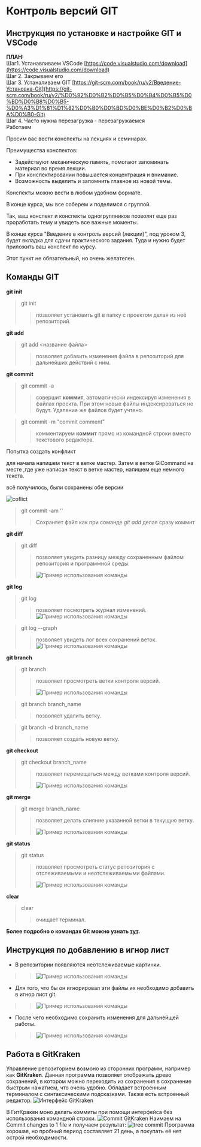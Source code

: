 # Контроль версий GIT

## Инструкция по установке и настройке GIT и VSCode

**ПЛАН:**  
 Шаг1. Устанавливаем VSCode [https://code.visualstudio.com/download](https://code.visualstudio.com/download)  
 Шаг 2. Закрываем его  
 Шаг 3. Устаналиваем GIT [https://git-scm.com/book/ru/v2/Введение-Установка-Git](https://git-scm.com/book/ru/v2/%D0%92%D0%B2%D0%B5%D0%B4%D0%B5%D0%BD%D0%B8%D0%B5-%D0%A3%D1%81%D1%82%D0%B0%D0%BD%D0%BE%D0%B2%D0%BA%D0%B0-Git)  
 Шаг 4. Часто нужна перезагрузка - перезагружаемся  
 Работаем
 
 Просим вас вести конспекты на лекциях и семинарах.
 
 Преимущества конспектов:  
 - Задействуют механическую память, помогают запоминать материал во время лекции.  
 - При конспектировании повышается концентрация и внимание.  
 - Возможность выделить и запомнить главное из новой темы.
 
 Конспекты можно вести в любом удобном формате.
 
 В конце курса, мы все соберем и поделимся с группой.
 
 Так, ваш конспект и конспекты одногруппников позволят еще раз проработать тему и увидеть все важные моменты.
 
 В конце курса "Введение в контроль версий (лекции)", под уроком 3, будет вкладка для сдачи практического задания. Туда и нужно будет приложить ваш конспект по курсу.
 
 Этот пункт не обязательный, но очень желателен.

## Команды GIT

**git init**
>git init
>>позволяет установить git в папку с проектом делая из неё репозиторий.



**git add**
>git add <название файла>
>>позволяет добавить изменения файла в репозиторий для дальнейших действий с ним.


**git commit**
>git commit -a
>>совершит **коммит**, автоматически индексируя изменения в файлах проекта. При этом новые файлы индексироваться не будут. Удаление же файлов будет учтено.

>git commit -m "commit comment"
>>комментируем **коммит** прямо из командной строки вместо текстового редактора.

Попытка создать конфликт

для начала напишем текст в ветке мастер.
Затем в ветке GiCommand на месте ,где уже написан текст в ветке мастер, напишем еще немного текста.

всё получилось, были сохранены обе версии

![coflict](https://sun9-west.userapi.com/sun9-66/s/v1/ig2/Tvn28_VXfpjpTztUeyX-lAgW88Zadg2r8rkVn1Uivhkx9Oo9bKsyMuseHafcRFnW-hiGuyjvstkjLNiM9wdxAoZR.jpg?size=740x265&quality=96&type=album)

>git commit -am ''
>>Сохраняет файл как при соманде *git add* делая сразу коммит

**git diff**
>git diff
>>позволяет увидеть разницу между сохраненным файлом репозитория и программной среды.
>>
>>![Пример использования команды](git_diff.png)

**git log**
>git log
>>позволяет посмотреть журнал изменений.
![Пример использования команды](https://sun9-west.userapi.com/sun9-68/s/v1/ig2/RQ12UzuNUHDMP6iS0N_fPktL7RVRsTWPNwnbXedpK-bOCiUxifOBFeonQOe3H9YM3amBpCJ8bm1Ydwgt6ohtCsnN.jpg?size=503x592&quality=96&type=album)

>git log --graph
>>позволяет увидеть лог всех сохранений веток.
![Пример использования команды](https://sun9-east.userapi.com/sun9-41/s/v1/ig2/CCax3PkRojovDjTUkeiQwtzuS1v1xA9szy9IGlkMCp_eGOffZVmpg4LOV4kdfNVZTRYccp5yYxZWngFOmShu5qXW.jpg?size=505x598&quality=96&type=album)

**git branch**
>git branch
>>позволяет просмотреть ветки контроля версий.
>>
>>![Пример использования команды](https://sun9-west.userapi.com/sun9-38/s/v1/ig2/a6JQBOA4QsnFELFLv81ZiSVia1U0c_Sn-JeWQTrtpASuLsy-yz9HPYmdTconY6yHcXLcdShKV37aXJejH4F9WxL1.jpg?size=387x74&quality=96&type=album)

>git branch branch_name
>>позволяет удалить ветку.

>git branch -d branch_name
>>позволяет создать новую ветку.

**git checkout**
>git checkout branch_name
>>позволяет перемещаться между ветками контроля версий.
>>
>>![Пример использования команды](https://sun9-west.userapi.com/sun9-70/s/v1/ig2/bLcvxzeaLMikeD5ccpS4H2xwfLp1FG5Yp5sKGXpm6o4HorYp4ok7Niq_rXNCVPVdH3DNRnweXjJ2q_UmQyDcJ_dj.jpg?size=485x41&quality=96&type=album)

**git merge**
>git merge branch_name
>>позволяет делать слияние указанной ветки в текущую ветку.
>>
>>![Пример использования команды](git_merge.jpg)

**git status**
>git status
>>позволяет просмотреть статус репозитория с отслеживаемыми и неотслеживаемыми файлами.
>>
>>![Пример использования команды](git_status.png)

**clear**
>clear
>>очищает терминал.

**Более подробно о командах Git можно узнать [тут](https://github.com/cyberspacedk/Git-commands).**

## Инструкция по добавлению в игнор лист

- В репозитории появляются неотслеживаемые картинки. 

>>![Пример использования команды](git_status_ignore.png)

- Для того, что бы он игнорировал эти файлы их необходимо добавить в игнор лист git.

>>![Пример использования команды](added_ignore.png)

- После чего необходимо сохранить изменения для дальнейщей работы.

>>![Пример использования команды](commit_ignore.png)

## Работа в GitKraken

Управление репозиторием возмоно из сторонних программ, например как **GitKraken**. Данная программа позволяет отображать древо сохранений, в котором можно переходить из сохранения в сохранение быстрым нажатием, что очень удобно. Обладает встроенным терминалом с синтаксическими подсказками. Также есть встроенный редактор.
![Интерфейс GitKraken](https://sun1.userapi.com/sun1-90/s/v1/ig2/l-uHhYc-X7Lr3k7Fix1ws-Br2ivOwUgubt5Pd716R-cwCXVB6jB1tpcyJn0gVxBrLWZsYLWIqDcBml9WzA5WKsv_.jpg?size=461x808&quality=96&type=album)

В ГитКракен моно делать коммиты при помощи интерфейса без использования командной строки.
![Commit GitKraken](https://sun9-north.userapi.com/sun9-78/s/v1/ig2/Hwh43co8tWEaaad-RtYou4Jp1zVLU0bFvCDGhAPnYP7Kac_IoWVtP4ptq0L2_OogkEdsfpnl2lRDtp3qD0slnWW6.jpg?size=357x527&quality=96&type=album)
Наимаем на Commit changes to 1 file и получаем результат:
![tree commit](https://sun1.userapi.com/sun1-18/s/v1/ig2/hwDkleCfnaOfrbZCHL-CByW_nLQb72gbdDOx0vU-RqIzrmjZlSYdUa1GYdx30IiGVA88kHjcN43xcmw0ASZ4x5uw.jpg?size=499x152&quality=96&type=album)
Программа хорошая, но пробный период составляет 21 день, а покупать её нет острой необходимости.




